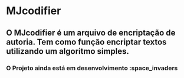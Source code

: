 # MJcodifier
## O MJcodifier é um arquivo de encriptação de autoria. Tem como função encriptar textos utilizando um algoritmo simples.



### O Projeto ainda está em desenvolvimento :space_invaders
